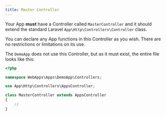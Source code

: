 ```yaml
---
title: Master Controller
---
```


Your App **must** have a Controller called `MasterController` and it should extend the standard Laravel `App\Http\Controllers\Controller` class.

You can declare any App functions in this Controller as you wish. There are no restrictions or limitations on its use.

The `DemoApp` does not use this Controller, but as it must exist, the entire file looks like this:

```php title=Controllers/MasterController.php
<?php

namespace WebApps\Apps\DemoApp\Controllers;

use App\Http\Controllers\AppsController;

class MasterController extends AppsController
{
    //
}

```